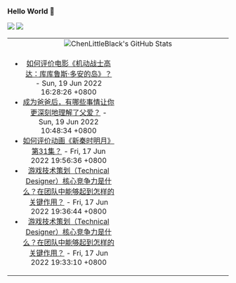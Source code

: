 ### Hello World 👋

[![](https://img.shields.io/badge/@ChenLittleBlack-1a6c81?style=flat&logo=java&logoColor=1a6c81&label=Java&colorA=ffffff)](https://www.java.com/)
[![](https://img.shields.io/badge/@ChenLittleBlack-41b883?style=flat&logo=vuedotjs&logoColor=41b883&label=Vue&colorA=ffffff)](https://cn.vuejs.org/)

<table>
<tr>
<td colspan="2" style="text-align: center;">
<img alt="ChenLittleBlack's GitHub Stats" src="https://github-readme-stats.vercel.app/api?username=ChenLittleBlack&show_icons=true&icon_color=CE1D2D&text_color=718096&bg_color=ffffff&hide_title=true" />
</td>
</tr>
<tr>
<td align="center" valign="middle">

<!-- START_SECTION:blog -->
* <a href='http://www.zhihu.com/question/535877635/answer/2533457835?utm_campaign=rss&utm_medium=rss&utm_source=rss&utm_content=title' target='_blank'>如何评价电影《机动战士高达：库库鲁斯·多安的岛》？</a> - Sun, 19 Jun 2022 16:28:26 +0800
* <a href='http://www.zhihu.com/question/538201412/answer/2535069905?utm_campaign=rss&utm_medium=rss&utm_source=rss&utm_content=title' target='_blank'>成为爸爸后，有哪些事情让你更深刻地理解了父爱？</a> - Sun, 19 Jun 2022 10:48:34 +0800
* <a href='http://www.zhihu.com/question/538197742/answer/2533287582?utm_campaign=rss&utm_medium=rss&utm_source=rss&utm_content=title' target='_blank'>如何评价动画《新秦时明月》第31集？</a> - Fri, 17 Jun 2022 19:56:36 +0800
* <a href='http://www.zhihu.com/question/534544209/answer/2503912123?utm_campaign=rss&utm_medium=rss&utm_source=rss&utm_content=title' target='_blank'>游戏技术策划（Technical Designer）核心竞争力是什么？在团队中能够起到怎样的关键作用？</a> - Fri, 17 Jun 2022 19:36:44 +0800
* <a href='http://www.zhihu.com/question/534544209/answer/2503666658?utm_campaign=rss&utm_medium=rss&utm_source=rss&utm_content=title' target='_blank'>游戏技术策划（Technical Designer）核心竞争力是什么？在团队中能够起到怎样的关键作用？</a> - Fri, 17 Jun 2022 19:33:10 +0800
<!-- END_SECTION:blog -->

</td>
<td valign="middle" width="50%">

<!-- START_SECTION:douban -->

<!-- END_SECTION:douban -->

</td>
</tr>
</table>
